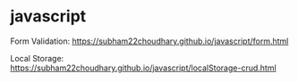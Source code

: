 # javascript

Form Validation: <a href="https://subham22choudhary.github.io/javascript/form.html" target="_blank">https://subham22choudhary.github.io/javascript/form.html</a>

Local Storage: <a href="https://subham22choudhary.github.io/javascript/localStorage-crud.html" target="_blank">https://subham22choudhary.github.io/javascript/localStorage-crud.html</a>


